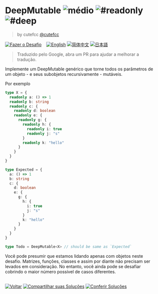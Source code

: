 <!--info-header-start--><h1>DeepMutable <img src="https://img.shields.io/badge/-m%C3%A9dio-d9901a" alt="médio"/> <img src="https://img.shields.io/badge/-%23readonly-999" alt="#readonly"/> <img src="https://img.shields.io/badge/-%23deep-999" alt="#deep"/></h1><blockquote><p>by cutefcc <a href="https://github.com/cutefcc" target="_blank">@cutefcc</a></p></blockquote><p><a href="https://tsch.js.org/17973/play/pt-BR" target="_blank"><img src="https://img.shields.io/badge/-Fazer%20o%20Desafio-3178c6?logo=typescript&logoColor=white" alt="Fazer o Desafio"/></a> &nbsp;&nbsp;&nbsp;<a href="./README.md" target="_blank"><img src="https://img.shields.io/badge/-English-gray" alt="English"/></a>  <a href="./README.zh-CN.md" target="_blank"><img src="https://img.shields.io/badge/-%E7%AE%80%E4%BD%93%E4%B8%AD%E6%96%87-gray" alt="简体中文"/></a>  <a href="./README.ja.md" target="_blank"><img src="https://img.shields.io/badge/-%E6%97%A5%E6%9C%AC%E8%AA%9E-gray" alt="日本語"/></a> </p><!--info-header-end-->

> Traduzido pelo Google, abra um PR para ajudar a melhorar a tradução.

Implemente um DeepMutable<T> genérico que torne todos os parâmetros de um objeto - e seus subobjetos recursivamente - mutáveis.

Por exemplo

```ts
type X = {
  readonly a: () => 1
  readonly b: string
  readonly c: {
    readonly d: boolean
    readonly e: {
      readonly g: {
        readonly h: {
          readonly i: true
          readonly j: "s"
        }
        readonly k: "hello"
      }
    }
  }
}

type Expected = {
  a: () => 1
  b: string
  c: {
    d: boolean
    e: {
      g: {
        h: {
          i: true
          j: "s"
        }
        k: "hello"
      }
    }
  }
}

type Todo = DeepMutable<X> // should be same as `Expected`
```

Você pode presumir que estamos lidando apenas com objetos neste desafio. Matrizes, funções, classes e assim por diante não precisam ser levados em consideração. No entanto, você ainda pode se desafiar cobrindo o maior número possível de casos diferentes.

<!--info-footer-start--><br><a href="../../README.pt-BR.md" target="_blank"><img src="https://img.shields.io/badge/-Voltar-grey" alt="Voltar"/></a> <a href="https://tsch.js.org/17973/answer/pt-BR" target="_blank"><img src="https://img.shields.io/badge/-Compartilhar%20suas%20Solu%C3%A7%C3%B5es-teal" alt="Compartilhar suas Soluções"/></a> <a href="https://tsch.js.org/17973/solutions" target="_blank"><img src="https://img.shields.io/badge/-Conferir%20Solu%C3%A7%C3%B5es-de5a77?logo=awesome-lists&logoColor=white" alt="Conferir Soluções"/></a> <!--info-footer-end-->